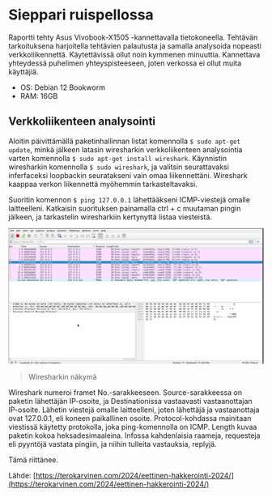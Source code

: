 # Sieppari ruispellossa

Raportti tehty Asus Vivobook-X1505 -kannettavalla tietokoneella. Tehtävän tarkoituksena harjoitella tehtävien palautusta ja samalla analysoida nopeasti verkkoliikennettä. Käytettävissä ollut noin kymmenen minuuttia. Kannettava yhteydessä puhelimen yhteyspisteeseen, joten verkossa ei ollut muita käyttäjiä.


 - OS: Debian 12 Bookworm
 - RAM: 16GB


## Verkkoliikenteen analysointi

Aloitin päivittämällä paketinhallinnan listat komennolla ``$ sudo apt-get update``, minkä jälkeen latasin wiresharkin verkkoliikenteen analysointia varten komennolla ``$ sudo apt-get install wireshark``. Käynnistin wiresharkin komennolla ``$ sudo wireshark``, ja valitsin seurattavaksi inferfaceksi loopbackin seuratakseni vain omaa liikennettäni.  Wireshark kaappaa verkon liikennettä myöhemmin tarkasteltavaksi.

Suoritin komennon ``$ ping 127.0.0.1`` lähettääkseni ICMP-viestejä omalle laitteelleni. Katkaisin suorituksen painamalla ctrl + c muutaman pingin jälkeen, ja tarkastelin wiresharkiin kertynyttä listaa viesteistä. 

![Add file: wireshark](/img/h0/wireshark.png)
> Wiresharkin näkymä

Wireshark numeroi framet No.-sarakkeeseen. Source-sarakkeessa on paketin lähettäjän IP-osoite, ja Destinationissa vastaavasti vastaanottajan IP-osoite. Lähetin viestejä omalle laitteelleni, joten lähettäjä ja vastaanottaja ovat 127.0.0.1, eli koneen paikallinen osoite. Protocol-kohdassa mainitaan viestissä käytetty protokolla, joka ping-komennolla on ICMP. Length kuvaa paketin kokoa heksadesimaaleina. Infossa kahdenlaisia raameja, requesteja eli pyyntöjä vastata pingiin, ja niihin tulleita vastauksia, replyjä. 

Tämä riittänee.

Lähde:
[https://terokarvinen.com/2024/eettinen-hakkerointi-2024/](https://terokarvinen.com/2024/eettinen-hakkerointi-2024/)
